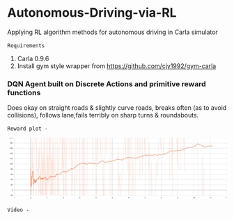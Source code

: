 # Autonomous-Driving-via-RL
Applying RL algorithm methods for autonomous driving in Carla simulator

    Requirements
1) Carla 0.9.6
2) Install gym style wrapper from https://github.com/cjy1992/gym-carla

### DQN Agent built on Discrete Actions and primitive reward functions
Does okay on straight roads & slightly curve roads, breaks often (as to avoid collisions), follows lane,fails terribly on sharp turns & roundabouts.

    Reward plot - 
![p](https://github.com/akjayant/Autonomous-Driving-via-RL/blob/main/DQN_Discrete_drive/training_plot.jpg)
      
    Video -
    
